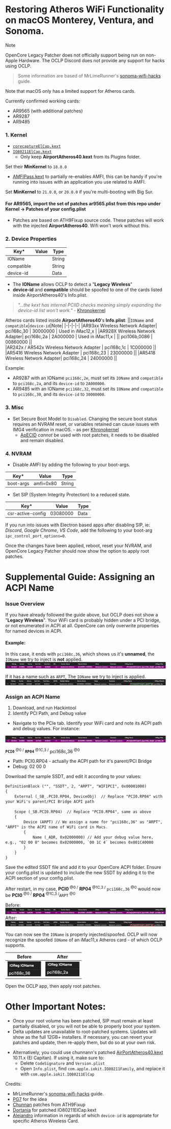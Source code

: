 # Restoring Atheros WiFi Functionality on macOS Monterey, Ventura, and Sonoma. 

> [!Note]
> OpenCore Legacy Patcher does not officially support being run on non-Apple Hardware. The OCLP Discord does not provide any support for hacks using OCLP. 

> Some information are based of MrLimeRunner's [sonoma-wifi-hacks](https://github.com/mrlimerunner/sonoma-wifi-hacks/blob/main/README.md) guide.

Note that macOS only has a limited support for Atheros cards.

Currently confirmed working cards:
* AR9565 (with additional patches)
* AR9287
* AR9485

### 1. Kernel

* [`corecaptureElCap.kext`](https://github.com/dortania/OpenCore-Legacy-Patcher/tree/main/payloads/Kexts/Wifi)
* [`IO80211ElCap.kext`](https://github.com/dortania/OpenCore-Legacy-Patcher/tree/main/payloads/Kexts/Wifi)
  * Only keep **AirportAtheros40.kext** from its Plugins folder.

 Set their **MinKernel** to `18.0.0` 
* [AMFIPass.kext](https://github.com/dortania/OpenCore-Legacy-Patcher/tree/main/payloads/Kexts/Acidanthera) to partially re-enables AMFI, this can be handy if you're running into issues with an application you use related to AMFI.

Set **MinKernel** to `21.0.0`, or `20.0.0` if you're multi-booting with Big Sur.

 #### For AR9565, import the set of patches ar9565.plist from this repo under Kernel -> Patches of your config.plist
* Patches are based on ATH9Fixup source code. These patches will work with the injected **AirportAtheros40**. Wifi won't work without this.


### 2. Device Properties


| Key*   | Value      |   Type |
|--------|------------|--------|
| IOName |  | String |
| compatible|  | String |
| device-id |  | Data |

* The **IOName** allows OCLP to detect a "**Legacy Wireless**"
* **device-id** and **compatible** should be spoofed to one of the cards listed inside AirportAtheros40's Info.plist.
  
> _"...the kext has internal PCIID checks meaning simply expanding the device-id list won't work."_ - [Khronokernel](https://github.com/khronokernel/IO80211-Patches?tab=readme-ov-file#unsupported-atheros-chipsets)

Atheros cards listed inside **AirportAtheros40**'s **Info.plist**:
||`IOName` and `compatible`|`device-id`|Note|
|-|-|-|-|
|AR93xx Wireless Network Adapter| pci168c,30 | 30000000 | Used in iMac12,x |
|AR928X Wireless Network Adapter| pci168c,2a | 2A000000 | Used in iMac11,x |
|| pci106b,0086 | 00860000 ||  
|AR242x / AR542x Wireless Network Adapter | pci168c,1c | 1C000000 ||
|AR5416 Wireless Network Adapter | pci168c,23 | 23000000 ||
|AR5418 Wireless Network Adapter| pci168c,24 | 24000000 ||

Example:
* AR9287 with an IOName `pci168c,2e`, must set its `IOName` and `compatible` to `pci168c,2a`, and its `device-id` to `2A000000`.
* AR9485 with an IOName `pci168c,32`, must set its `IOName` and `compatible` to `pci168c,30`, and its `device-id` to `30000000`.

### 3. Misc 

- Set Secure Boot Model to `Disabled`.
Changing the secure boot status requires an NVRAM reset, or variables retained can cause issues with IMG4 verification in macOS. - as per [Khronokernel](https://github.com/mrlimerunner/sonoma-wifi-hacks?tab=readme-ov-file#pre-root-patching)
	- [ApECID](https://dortania.github.io/OpenCore-Post-Install/universal/security/applesecureboot.html#apecid) *cannot* be used with root patches, it needs to be disabled and remain disabled.
 
### 4. NVRAM

 - Disable AMFI by adding the following to your boot-args.

| Key*   | Value      |   Type |
|--------|------------|--------|
| boot-args | amfi=0x80 | String |

- Set SIP (System Integrity Protection) to a reduced state.

| Key*   | Value      |   Type |
|--------|------------|--------|
| csr-active-config | 03080000 | Data | 

If you run into issues with Electron based apps after disabling SIP, ie: *Discord*, *Google Chrome*, *VS Code*, add the following to your boot-arg `ipc_control_port_options=0`.

Once the changes have been applied, reboot, reset your NVRAM, and OpenCore Legacy Patcher should now show the option to apply root patches.

# Supplemental Guide: Assigning an ACPI Name

### Issue Overview
If you have already followed the guide above, but OCLP does not show a "**Legacy Wireless**". Your WiFi card is probably hidden under a PCI bridge, or not enumerated in ACPI at all. OpenCore can only overwrite properties for named devices in ACPI.

#### Example:
In this case, it ends with `pci168c,36`, which shows us it's **unnamed**, the `IOName` we try to inject is **not** applied.
![](screenshots/hackintool_pcie_tab.png)

If it has a name such as `ARPT`, The `IOName` we try to inject is applied.
![](screenshots/hackintool_pci1683,36_to_ARPT.png)

### Assign an ACPI Name

1. Download, and run Hackintool
2. Identify PCI Path, and Debug value
* Navigate to the PCIe tab. Identify your WiFi card and note its ACPI path and debug values. For instance:

![](screenshots/hackintool_pcie_tab.png)

**`PCI0`**<sup> @0 /</sup> **`RP04`**<sup> @1C,3 /</sup> pci168c,36<sup> @0</sup>
* Path: PCI0.RP04 - actually the ACPI path for it's parent/PCI Bridge
* Debug: 02 00 0


Download the sample SSDT, and edit it according to your values:

```asl
DefinitionBlock ("", "SSDT", 2, "ARPT", "WIFIPCI", 0x00001000)
{
    External (_SB_.PCI0.RP04, DeviceObj)  // Replace "PCI0.RP04" with your WiFi's parent/PCI Bridge ACPI path

    Scope (_SB.PCI0.RP04)  // Replace "PCI0.RP04", same as above
    {
        Device (ARPT) // We assign a name for "pci168c,36" as "ARPT", "ARPT" is the ACPI name of WiFi card in Macs.
        {
            Name (_ADR, 0x02000000) // Add your debug value here, e.g., "02 00 0" becomes 0x02000000, `00 1C 4` becomes 0x001C40000
        }
    }
}
```

Save the edited SSDT file and add it to your OpenCore ACPI folder. Ensure your config.plist is updated to include the new SSDT by adding it to the ACPI section of your config.plist.

After restart, in my case, **PCI0**<sup> @0 /</sup> **RP04**<sup> @1C,3 /</sup> `pci168c,36`<sup> @0</sup> would now be **PCI0**<sup> @0 /</sup> **RP04**<sup> @1C,3 /</sup>`ARPT`<sup> @0</sup>

Before:
![](screenshots/hackintool_pcie_tab.png)
After:
![](screenshots/hackintool_pci1683,36_to_ARPT.png)


You can now see the `IOName` is properly injected/spoofed. OCLP will now recognize the spoofed `IOName` of an iMac11,x Atheros card - of which OCLP supports.

|Before|After|
|-|-|
|![](screenshots/real_ioname.png)|![](screenshots/spoofed_ioname.png)|

Open the OCLP app, then apply root patches.

# Other Important Notes: 
- Once your root volume has been patched, SIP must remain at least partially disabled, or you will not be able to properly boot your system.
- Delta updates are unavailable to root-patched systems. Updates will show as the full 12GB+ installers. If necessary, you can revert your patches and update, then re-apply them, but do so at your own risk.
* Alternatively, you could use chunnann's patched <a href="https://www.insanelymac.com/forum/topic/312045-atheros-wireless-driver-os-x-101112-for-unsupported-cards/?do=findComment&comment=2509900">AirPortAtheros40.kext </a> 10.11.x (El Capitan). If using it, make sure to:
  * Delete <code>CodeSignature</code> and <code>Version.plist</code>
  * Open <code>Info.plist</code>, find <code>com.apple.iokit.IO80211Family</code>, and replace it with <code>com.apple.iokit.IO80211ElCap</code>

Credits:
* MrLimeRunner's [sonoma-wifi-hacks](https://github.com/mrlimerunner/sonoma-wifi-hacks/blob/main/README.md) guide.
* [PG7](https://www.insanelymac.com/forum/topic/359007-wifi-atheros-monterey-ventura-sonoma-work/) for the idea
* [Chunnan](https://www.insanelymac.com/forum/topic/312045-atheros-wireless-driver-os-x-101112-for-unsupported-cards/?do=findComment&comment=2509900) patches from ATH9Fixup
* [Dortania](https://github.com/dortania/OpenCore-Legacy-Patcher/tree/main/payloads/Kexts/Wifi) for patched IO80211ElCap.kext
* [Alejandro](https://github.com/aleelmaitro/Hackintosh-Atheros-Wi-Fi-Legacy-Cards) information in regards of which `device-id` is appropriate for specific Atheros Wireless Card.
